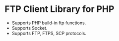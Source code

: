# FTP Client Library for PHP

* Supports PHP build-in ftp functions.
* Supports Socket.
* Supports FTP, FTPS, SCP protocols.